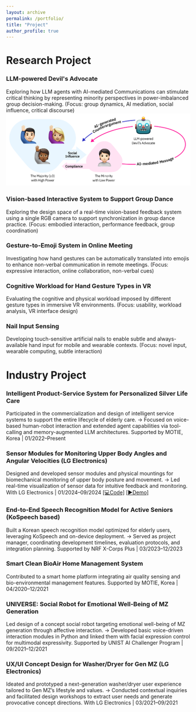 ```yaml
---
layout: archive
permalink: /portfolio/
title: "Project"
author_profile: true
---
```


# Research Project
### LLM-powered Devil's Advocate
Exploring how LLM agents with AI-mediated Communications can stimulate critical thinking by representing minority perspectives in power-imbalanced group decision-making.
(Focus: group dynamics, AI mediation, social influence, critical discourse)
![Example Image](/files/devil.png "This is an example image")

### Vision-based Interactive System to Support Group Dance
Exploring the design space of a real-time vision-based feedback system using a single RGB camera to support synchronization in group dance practice.
(Focus: embodied interaction, performance feedback, group coordination)

### Gesture-to-Emoji System in Online Meeting
Investigating how hand gestures can be automatically translated into emojis to enhance non-verbal communication in remote meetings.
(Focus: expressive interaction, online collaboration, non-verbal cues)

### Cognitive Workload for Hand Gesture Types in VR
Evaluating the cognitive and physical workload imposed by different gesture types in immersive VR environments.
(Focus: usability, workload analysis, VR interface design)

### Nail Input Sensing
Developing touch-sensitive artificial nails to enable subtle and always-available hand input for mobile and wearable contexts.
(Focus: novel input, wearable computing, subtle interaction)

# Industry Project
### Intelligent Product-Service System for Personalized Silver Life Care
Participated in the commercialization and design of intelligent service systems to support the entire lifecycle of elderly care.
→ Focused on voice-based human-robot interaction and extended agent capabilities via tool-calling and memory-augmented LLM architectures.
Supported by MOTIE, Korea | 01/2022–Present

### Sensor Modules for Monitoring Upper Body Angles and Angular Velocities (LG Electronics)
Designed and developed sensor modules and physical mountings for biomechanical monitoring of upper body posture and movement.
→ Led real-time visualization of sensor data for intuitive feedback and monitoring.
With LG Electronics | 01/2024–09/2024
[[💻Code]](https://github.com/Soohwan-Lee/angleVis_UNIST) [[▶️Demo]](https://www.youtube.com/watch?v=MeMjjTlP74M)

### End-to-End Speech Recognition Model for Active Seniors (KoSpeech based)
Built a Korean speech recognition model optimized for elderly users, leveraging KoSpeech and on-device deployment.
→ Served as project manager, coordinating development timelines, evaluation protocols, and integration planning.
Supported by NRF X-Corps Plus | 03/2023–12/2023

### Smart Clean BioAir Home Management System
Contributed to a smart home platform integrating air quality sensing and bio-environmental management features.
Supported by MOTIE, Korea | 04/2020–12/2021

### UNIVERSE: Social Robot for Emotional Well-Being of MZ Generation
Led design of a concept social robot targeting emotional well-being of MZ generation through affective interaction.
→ Developed basic voice-driven interaction modules in Python and linked them with facial expression control for multimodal expressivity.
Supported by UNIST AI Challenger Program | 09/2021–12/2021

### UX/UI Concept Design for Washer/Dryer for Gen MZ (LG Electronics)
Ideated and prototyped a next-generation washer/dryer user experience tailored to Gen MZ’s lifestyle and values.
→ Conducted contextual inquiries and facilitated design workshops to extract user needs and generate provocative concept directions.
With LG Electronics | 03/2021–09/2021
